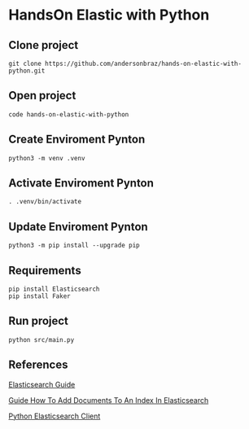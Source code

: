 # HandsOn Elastic with Python


## Clone project

```shell
git clone https://github.com/andersonbraz/hands-on-elastic-with-python.git
```
## Open project

```shell
code hands-on-elastic-with-python
```

## Create Enviroment Pynton

```shell
python3 -m venv .venv
```

## Activate Enviroment Pynton

```shell
. .venv/bin/activate
```
## Update Enviroment Pynton

```shell
python3 -m pip install --upgrade pip
```

## Requirements

```shell
pip install Elasticsearch
pip install Faker
```

## Run project

```shell
python src/main.py
```

## References

[Elasticsearch Guide](https://www.elastic.co/guide/en/elasticsearch/reference/current)

[Guide How To Add Documents To An Index In Elasticsearch](https://kb.objectrocket.com/elasticsearch/guide-how-to-add-documents-to-an-index-in-elasticsearch)

[Python Elasticsearch Client](https://elasticsearch-py.readthedocs.io/en/v7.16.3/)